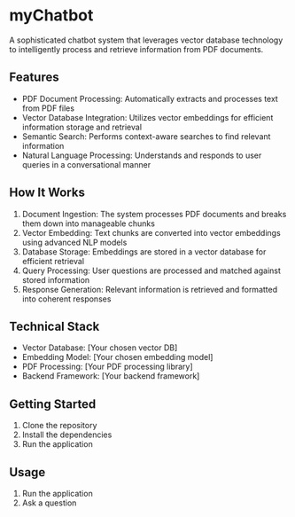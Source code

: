 # myChatbot

A sophisticated chatbot system that leverages vector database technology to intelligently process and retrieve information from PDF documents.

## Features

- PDF Document Processing: Automatically extracts and processes text from PDF files
- Vector Database Integration: Utilizes vector embeddings for efficient information storage and retrieval
- Semantic Search: Performs context-aware searches to find relevant information
- Natural Language Processing: Understands and responds to user queries in a conversational manner

## How It Works

1. Document Ingestion: The system processes PDF documents and breaks them down into manageable chunks
2. Vector Embedding: Text chunks are converted into vector embeddings using advanced NLP models
3. Database Storage: Embeddings are stored in a vector database for efficient retrieval
4. Query Processing: User questions are processed and matched against stored information
5. Response Generation: Relevant information is retrieved and formatted into coherent responses

## Technical Stack

- Vector Database: [Your chosen vector DB]
- Embedding Model: [Your chosen embedding model]
- PDF Processing: [Your PDF processing library]
- Backend Framework: [Your backend framework]

## Getting Started

1. Clone the repository
2. Install the dependencies
3. Run the application

## Usage

1. Run the application
2. Ask a question
